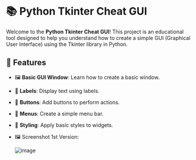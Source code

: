 # 📚 Python Tkinter Cheat GUI

Welcome to the **Python Tkinter Cheat GUI**! This project is an educational tool designed to help you understand how to create a simple GUI (Graphical User Interface) using the Tkinter library in Python.

## 🚀 Features

- 🖼️ **Basic GUI Window**: Learn how to create a basic window.
- 📜 **Labels**: Display text using labels.
- 🔘 **Buttons**: Add buttons to perform actions.
- 📑 **Menus**: Create a simple menu bar.
- 🎨 **Styling**: Apply basic styles to widgets.
- 🖼️ Screenshot 1st Version:
  
  ![image](https://github.com/Mike4947/Cheat/assets/172211676/de61aae2-e68b-4482-b6ba-ea062f8ad7e4)
